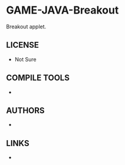 # GAME-JAVA-Breakout
Breakout applet. 

## LICENSE
* Not Sure

## COMPILE TOOLS
* 
 
## AUTHORS
* 

## LINKS
* 
